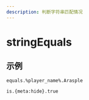 ```yaml
---
description: 判断字符串匹配情况
---
```


# stringEquals

## 示例

```text
equals.%player_name%.Arasple
```

```text
is.{meta:hide}.true
```



